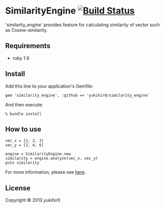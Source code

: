 # SimilarityEngine [![Build Status](https://travis-ci.org/yukihir0/similarity_engine.png?branch=master)](https://travis-ci.org/yukihir0/similarity_engine)

'similarity_engine' provides feature for calculating similarity of vector such as Cosine-similarity.

## Requirements

- ruby 1.9

## Install

Add this line to your application's Gemfile:

```
gem 'similarity_engine', :github => 'yukihir0/similarity_engine'
```

And then execute:

```
% bundle install
```

## How to use

```
vec_x = [1, 2, 3]
vec_y = [2, 4, 6]

engine = SimilarityEngine.new
similarity = engine.analyze(vec_x, vec_y)
puts similarity
```

For more information, please see [here](https://github.com/yukihir0/similarity_engine/blob/master/sample/main.rb).

## License

Copyright &copy; 2013 yukihir0
